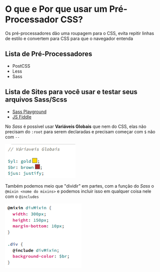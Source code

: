 # O que e Por que usar um Pré-Processador CSS?

Os pré-processadores dão uma roupagem para o CSS, evita repitir linhas de estilo e convertem para CSS para que o navegador entenda

## Lista de Pré-Processadores
* PostCSS
* Less
* Sass

## Lista de Sites para você usar e testar seus arquivos Sass/Scss
* [Sass Playground](https://sass-lang.com/playground/)
* [JS Fiddle](https://jsfiddle.net)

No *Sass* é possível usar **Variáveis Globais** que nem do CSS, elas não precisam do `:root` para serem declaradas e precisam começar com `$` não com `--`

<img src="/imgs/variaveis-sass.png" alt="Sass Playground">

Também podemos meio que "dividir" em partes, com a função do *Sass* o `@mixin <nome do mixins>` e podemos incluir isso em qualquer coisa nele com o `@includes`

<img src="/imgs/mixin-includes-sass.png" alt="Sass Playground">